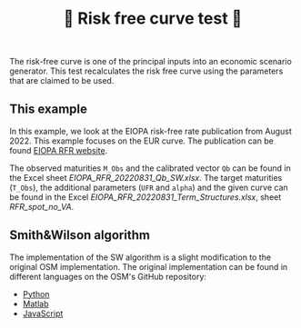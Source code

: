 <h1 align="center" style="border-botom: none">
  <b>
  🐍 Risk free curve test 🐍
 </b>
</h1>

</br>

The risk-free curve is one of the principal inputs into an economic scenario generator. This test recalculates the risk free curve using the parameters that are claimed to be used.

## This example
In this example, we look at the EIOPA risk-free rate publication from August 2022. This example focuses on the EUR curve.
The publication can be found [EIOPA RFR website](https://www.eiopa.europa.eu/tools-and-data/risk-free-interest-rate-term-structures_en).

The observed maturities `M_Obs` and the calibrated vector `Qb` can be found in the Excel sheet *EIOPA_RFR_20220831_Qb_SW.xlsx*.
The target maturities (`T_Obs`), the additional parameters (`UFR` and `alpha`) and the given curve can be found in the Excel *EIOPA_RFR_20220831_Term_Structures.xlsx*, sheet *RFR_spot_no_VA*.

## Smith&Wilson algorithm

The implementation of the SW algorithm is a slight modification to the original OSM implementation. The original implementation can be found in different languages on the OSM's GitHub repository:
-  [Python](https://github.com/open-source-modelling/smith_wilson_matlab)
-  [Matlab](https://github.com/open-source-modelling/smith_wilson_matlab)
-  [JavaScript](https://github.com/open-source-modelling/smith_wilson_javascript)
